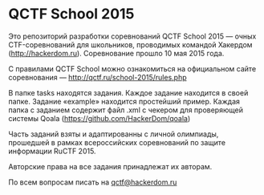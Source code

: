 # QCTF School 2015

Это репозиторий разработки соревнований QCTF School 2015 — очных CTF-соревнований для школьников, проводимых командой Хакердом (http://hackerdom.ru). Соревнование прошло 10 мая 2015 года.

С правилами QCTF School можно ознакомиться на официальном сайте соревнования — http://qctf.ru/school-2015/rules.php

В папке tasks находятся задания. Каждое задание находится в своей папке. Задание «example» находится простейший пример. Каждая папка с заданием содержит файл <task-name>.xml с чекером для проверяющей системы Qoala (https://github.com/HackerDom/qoala)

Часть заданий взяты и адаптированны с личной олимпиады, прошедшей в рамках всероссийских соревнований по защите информации RuCTF 2015.

Авторские права на все задания принадлежат их авторам.

По всем вопросам писать на qctf@hackerdom.ru

